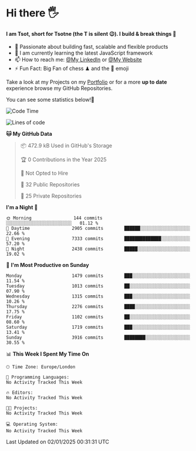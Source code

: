 # Hi there :raised_hand_with_fingers_splayed:
#### I am Tsot, short for Tsotne (the T is silent :wink:). I build & break things :space_invader:
- :telescope: Passionate about building fast, scalable and flexible products
- :seedling: I am currently learning the latest JavaScript framework 
- :mailbox: How to reach me: [@My LinkedIn](https://www.linkedin.com/in/tsotne-gvadzabia/) or [@My Website](https://tsotne.co.uk/contact)
- :zap: Fun Fact: Big Fan of chess ♟ and the 👾 emoji

Take a look at my Projects on my [Portfolio](https://tsotne.co.uk/) or for a more **up to date** experience browse my GitHub Repositories.

You can see some statistics below!:space_invader:
<!--START_SECTION:waka-->
![Code Time](http://img.shields.io/badge/Code%20Time-761%20hrs%202%20mins-blue)

![Lines of code](https://img.shields.io/badge/From%20Hello%20World%20I%27ve%20Written-8.4%20million%20lines%20of%20code-blue)

**🐱 My GitHub Data** 

> 📦 472.9 kB Used in GitHub's Storage 
 > 
> 🏆 0 Contributions in the Year 2025
 > 
> 🚫 Not Opted to Hire
 > 
> 📜 32 Public Repositories 
 > 
> 🔑 25 Private Repositories 
 > 
**I'm a Night 🦉** 

```text
🌞 Morning                144 commits         ░░░░░░░░░░░░░░░░░░░░░░░░░   01.12 % 
🌆 Daytime                2905 commits        ██████░░░░░░░░░░░░░░░░░░░   22.66 % 
🌃 Evening                7333 commits        ██████████████░░░░░░░░░░░   57.20 % 
🌙 Night                  2438 commits        █████░░░░░░░░░░░░░░░░░░░░   19.02 % 
```
📅 **I'm Most Productive on Sunday** 

```text
Monday                   1479 commits        ███░░░░░░░░░░░░░░░░░░░░░░   11.54 % 
Tuesday                  1013 commits        ██░░░░░░░░░░░░░░░░░░░░░░░   07.90 % 
Wednesday                1315 commits        ███░░░░░░░░░░░░░░░░░░░░░░   10.26 % 
Thursday                 2276 commits        ████░░░░░░░░░░░░░░░░░░░░░   17.75 % 
Friday                   1102 commits        ██░░░░░░░░░░░░░░░░░░░░░░░   08.60 % 
Saturday                 1719 commits        ███░░░░░░░░░░░░░░░░░░░░░░   13.41 % 
Sunday                   3916 commits        ████████░░░░░░░░░░░░░░░░░   30.55 % 
```


📊 **This Week I Spent My Time On** 

```text
🕑︎ Time Zone: Europe/London

💬 Programming Languages: 
No Activity Tracked This Week

🔥 Editors: 
No Activity Tracked This Week

🐱‍💻 Projects: 
No Activity Tracked This Week

💻 Operating System: 
No Activity Tracked This Week
```


 Last Updated on 02/01/2025 00:31:31 UTC
<!--END_SECTION:waka-->
